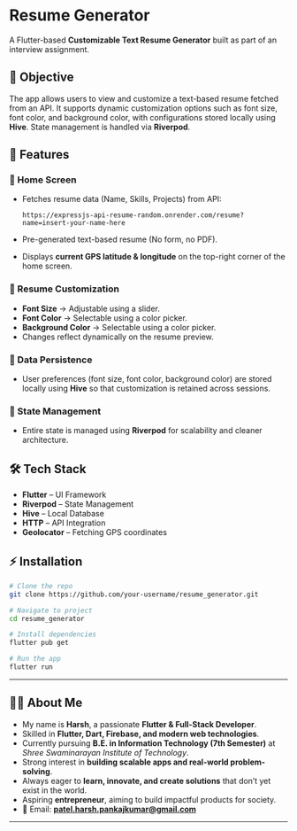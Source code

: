 # Resume Generator

A Flutter-based **Customizable Text Resume Generator** built as part of an interview assignment.

## 📌 Objective

The app allows users to view and customize a text-based resume fetched from an API. It supports dynamic customization options such as font size, font color, and background color, with configurations stored locally using **Hive**. State management is handled via **Riverpod**.

## 🚀 Features

### 🔹 Home Screen

* Fetches resume data (Name, Skills, Projects) from API:

  ```
  https://expressjs-api-resume-random.onrender.com/resume?name=insert-your-name-here
  ```
* Pre-generated text-based resume (No form, no PDF).
* Displays **current GPS latitude & longitude** on the top-right corner of the home screen.

### 🔹 Resume Customization

* **Font Size** → Adjustable using a slider.
* **Font Color** → Selectable using a color picker.
* **Background Color** → Selectable using a color picker.
* Changes reflect dynamically on the resume preview.

### 🔹 Data Persistence

* User preferences (font size, font color, background color) are stored locally using **Hive** so that customization is retained across sessions.

### 🔹 State Management

* Entire state is managed using **Riverpod** for scalability and cleaner architecture.

## 🛠️ Tech Stack

* **Flutter** – UI Framework
* **Riverpod** – State Management
* **Hive** – Local Database
* **HTTP** – API Integration
* **Geolocator** – Fetching GPS coordinates

## ⚡ Installation

```bash
# Clone the repo
git clone https://github.com/your-username/resume_generator.git

# Navigate to project
cd resume_generator

# Install dependencies
flutter pub get

# Run the app
flutter run
```

---

## 👨‍💻 About Me

* My name is **Harsh**, a passionate **Flutter & Full-Stack Developer**.
* Skilled in **Flutter, Dart, Firebase, and modern web technologies**.
* Currently pursuing **B.E. in Information Technology (7th Semester)** at *Shree Swaminarayan Institute of Technology*.
* Strong interest in **building scalable apps and real-world problem-solving**.
* Always eager to **learn, innovate, and create solutions** that don’t yet exist in the world.
* Aspiring **entrepreneur**, aiming to build impactful products for society.
* 📧 Email: **[patel.harsh.pankajkumar@gmail.com](mailto:patel.harsh.pankajkumar@gmail.com)**

---
